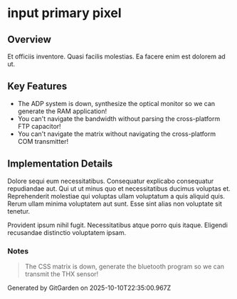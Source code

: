 # input primary pixel

## Overview
Et officiis inventore. Quasi facilis molestias. Ea facere enim est dolorem ad ut.

## Key Features
- The ADP system is down, synthesize the optical monitor so we can generate the RAM application!
- You can't navigate the bandwidth without parsing the cross-platform FTP capacitor!
- You can't navigate the matrix without navigating the cross-platform COM transmitter!

## Implementation Details
Dolore sequi eum necessitatibus. Consequatur explicabo consequatur repudiandae aut. Qui ut ut minus quo et necessitatibus ducimus voluptas et. Reprehenderit molestiae qui voluptas ullam voluptatum a quis aliquid quis. Rerum ullam minima voluptatem aut sunt. Esse sint alias non voluptate sit tenetur.
 Provident ipsum nihil fugit. Necessitatibus atque porro quis itaque. Eligendi recusandae distinctio voluptatem ipsam.

### Notes
> The CSS matrix is down, generate the bluetooth program so we can transmit the THX sensor!

Generated by GitGarden on 2025-10-10T22:35:00.967Z